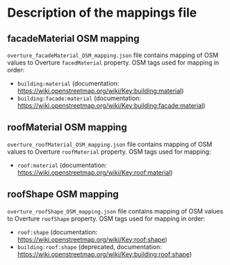 # Description of the mappings file
## facadeMaterial OSM mapping
`overture_facadeMaterial_OSM_mapping.json` file contains mapping of OSM values to Overture `facedMaterial` property. OSM tags used for mapping in order:
- `building:material` (documentation: https://wiki.openstreetmap.org/wiki/Key:building:material)
- `building:facade:material` (documentation: https://wiki.openstreetmap.org/wiki/Key:building:facade:material)

## roofMaterial OSM mapping
`overture_roofMaterial_OSM_mapping.json` file contains mapping of OSM values to Overture `roofMaterial` property. OSM tags used for mapping:
- `roof:material` (documentation: https://wiki.openstreetmap.org/wiki/Key:roof:material)

## roofShape OSM mapping
`overture_roofShape_OSM_mapping.json` file contains mapping of OSM values to Overture `roofShape` property. OSM tags used for mapping in order:
- `roof:shape` (documentation: https://wiki.openstreetmap.org/wiki/Key:roof:shape)
- `building:roof:shape` (deprecated, documentation: https://wiki.openstreetmap.org/wiki/Key:building:roof:shape)